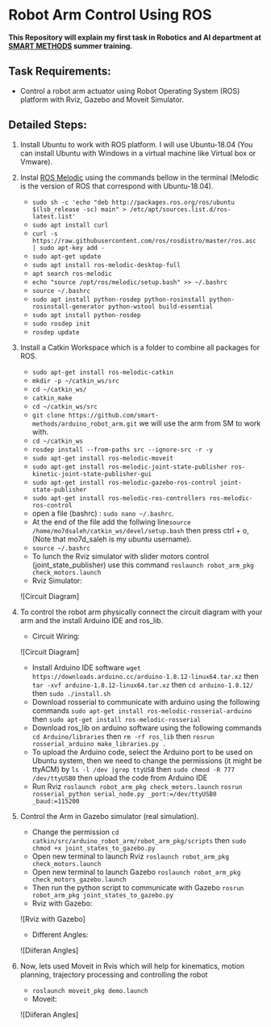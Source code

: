 # Robot Arm Control Using ROS
**This Repository will explain my first task in Robotics and AI department at  [SMART METHODS](https://github.com/smart-methods) summer training.**

## Task Requirements: 
  - Control a robot arm actuator using Robot Operating System (ROS) platform with Rviz, Gazebo and Moveit Simulator.  

## Detailed Steps:
  1. Install Ubuntu to work with ROS platform. I will use Ubuntu-18.04 (You can install Ubuntu with Windows in a virtual machine like Virtual box or Vmware).
  2. Instal [ROS Melodic](http://wiki.ros.org/melodic/Installation/Ubuntu) using the commands bellow in the terminal (Melodic is the version of ROS that correspond with Ubuntu-18.04).
     * `sudo sh -c 'echo "deb http://packages.ros.org/ros/ubuntu $(lsb_release -sc) main" > /etc/apt/sources.list.d/ros-latest.list'`
     * `sudo apt install curl` 
     * `curl -s https://raw.githubusercontent.com/ros/rosdistro/master/ros.asc | sudo apt-key add -`
     * `sudo apt-get update`
     * `sudo apt install ros-melodic-desktop-full`
     * `apt search ros-melodic`
     * `echo "source /opt/ros/melodic/setup.bash" >> ~/.bashrc`
     * `source ~/.bashrc`
     * `sudo apt install python-rosdep python-rosinstall python-rosinstall-generator python-wstool build-essential`
     * `sudo apt install python-rosdep`
     * `sudo rosdep init`
     * `rosdep update`
3. Install a Catkin Workspace which is a folder to combine all packages for ROS.
   * `sudo apt-get install ros-melodic-catkin` 
   * `mkdir -p ~/catkin_ws/src`
   * `cd ~/catkin_ws/` 
   * `catkin_make`
   * `cd ~/catkin_ws/src`
   * `git clone https://github.com/smart-methods/arduino_robot_arm.git` we will use the arm from SM to work with.
   * `cd ~/catkin_ws`
   * `rosdep install --from-paths src --ignore-src -r -y`
   * `sudo apt-get install ros-melodic-moveit`
   * `sudo apt-get install ros-melodic-joint-state-publisher ros-kinetic-joint-state-publisher-gui`
   * `sudo apt-get install ros-melodic-gazebo-ros-control joint-state-publisher`
   * `sudo apt-get install ros-melodic-ros-controllers ros-melodic-ros-control`
   * open a file (bashrc) : `sudo nano ~/.bashrc`.
   * At the end of the file add the follwing line`source /home/mo7dsaleh/catkin_ws/devel/setup.bash` then press ctrl + o, (Note that mo7d_saleh is my ubuntu username).
   * `source ~/.bashrc`
   * To lunch the Rviz simulator with slider motors control (joint_state_publisher) use this command `roslaunch robot_arm_pkg check_motors.launch`
   * Rviz Simulator:
   
   ![Circuit Diagram]
   
4. To control the robot arm physically connect the circuit diagram with your arm and the install Arduino IDE and ros_lib.
   * Circuit Wiring:
   
   ![Circuit Diagram]
   * Install Arduino IDE software `wget https://downloads.arduino.cc/arduino-1.8.12-linux64.tar.xz` then `tar -xvf arduino-1.8.12-linux64.tar.xz` then `cd arduino-1.8.12/` then `sudo ./install.sh`
   * Download rosserial to communicate with arduino using the following commands `sudo apt-get install ros-melodic-rosserial-arduino` then `sudo apt-get install ros-melodic-rosserial`
   * Download ros_lib on arduino software using the following commands `cd Arduino/libraries` then `rm -rf ros_lib` then `rosrun rosserial_arduino make_libraries.py .`
   * To upload the Arduino code, select the Arduino port to be used on Ubuntu system, then we need to change the permissions (it might be ttyACM) by `ls -l /dev |grep ttyUSB` then `sudo chmod -R 777 /dev/ttyUSB0` then upload the code from Arduino IDE
   * Run Rviz `roslaunch robot_arm_pkg check_motors.launch`  `rosrun rosserial_python serial_node.py _port:=/dev/ttyUSB0 _baud:=115200`
  
5. Control the Arm in Gazebo simulator (real simulation).
    * Change the permission `cd catkin/src/arduino_robot_arm/robot_arm_pkg/scripts` then `sudo chmod +x joint_states_to_gazebo.py`
    * Open new terminal to launch Rviz `roslaunch robot_arm_pkg check_motors.launch`
    * Open new terminal to launch Gazebo `roslaunch robot_arm_pkg check_motors_gazebo.launch`
    * Then run the python script to communicate with Gazebo `rosrun robot_arm_pkg joint_states_to_gazebo.py` 
    * Rviz with Gazebo:
    
     ![Rviz with Gazebo]
     
    * Different Angles:
    
     ![Diiferan Angles]
6. Now, lets used Moveit in Rvis which will help for kinematics, motion planning, trajectory processing and controlling the robot 
     * `roslaunch moveit_pkg demo.launch`
     * Moveit:

     ![Diiferan Angles]
     
     
